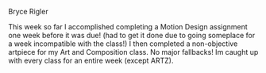Bryce Rigler

This week so far I accomplished completing a Motion Design assignment one week before it was due! 
(had to get it done due to going someplace for a week incompatible with the class!) 
I then completed a non-objective artpiece for my Art and Composition class. No major fallbacks! 
Im caught up with every class for an entire week (except ARTZ).
